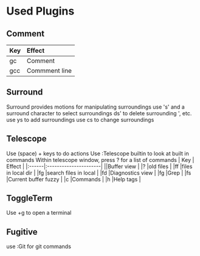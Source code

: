 # Used Plugins

## Comment
| Key | Effect                |
|:----|:----------------------|
|gc   |Comment                |
|gcc  |Commment line          | 

## Surround
Surround provides motions for manipulating surroundings
use 's' and a surround character to select surroundings
ds' to delete surrounding ', etc.
use ys to add surroundings
use cs to change surroundings

## Telescope
Use <leader>(space) + keys to do actions
Use :Telescope builtin to look at built in commands
Within telescope window, press ? for a list of commands
| Key   | Effect                |
|:------|:----------------------|
|<space>|Buffer view            |
|?      |old files              |
|ff     |files in local dir     |
|fg     |search files in local  |
|fd     |Diagnostics view       |
|fg     |Grep                   |
|fs     |Current buffer fuzzy   |
|c      |Commands               |
|h      |Help tags              |

## ToggleTerm
Use <ctrl>+g to open a terminal

## Fugitive
use :Git for git commands
